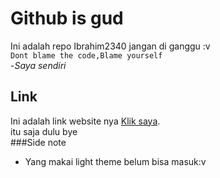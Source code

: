 # Github is gud
Ini adalah repo Ibrahim2340 jangan di ganggu :v<br/>
`Dont blame the code,Blame yourself`
<br/>
-*Saya sendiri*
<br/>
## Link
Ini adalah link website nya [Klik saya](https://mnyamnya.github.io/Test/).<br/>
itu saja dulu bye<br/>
###Side note<br/>
<ul>
<li>Yang makai light theme belum bisa masuk:v</li>
</ul>
